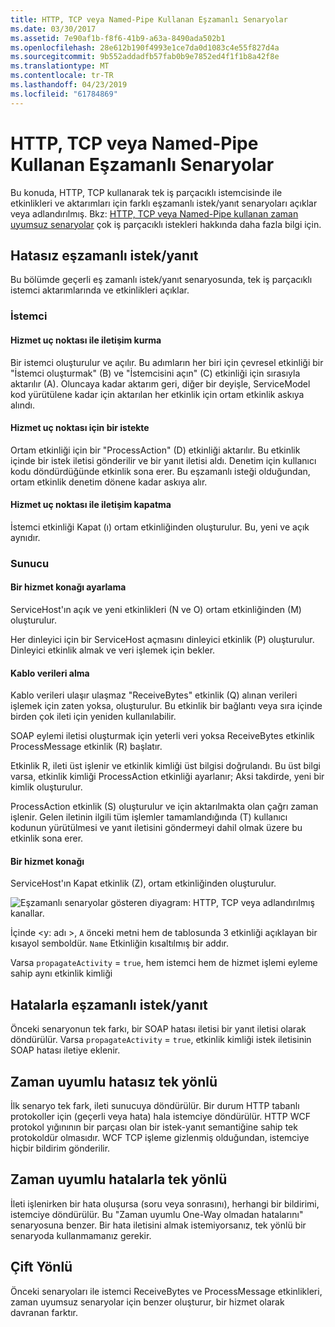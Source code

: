 ```yaml
---
title: HTTP, TCP veya Named-Pipe Kullanan Eşzamanlı Senaryolar
ms.date: 03/30/2017
ms.assetid: 7e90af1b-f8f6-41b9-a63a-8490ada502b1
ms.openlocfilehash: 28e612b190f4993e1ce7da0d1083c4e55f827d4a
ms.sourcegitcommit: 9b552addadfb57fab0b9e7852ed4f1f1b8a42f8e
ms.translationtype: MT
ms.contentlocale: tr-TR
ms.lasthandoff: 04/23/2019
ms.locfileid: "61784869"
---
```

# <a name="synchronous-scenarios-using-http-tcp-or-named-pipe"></a>HTTP, TCP veya Named-Pipe Kullanan Eşzamanlı Senaryolar
Bu konuda, HTTP, TCP kullanarak tek iş parçacıklı istemcisinde ile etkinlikleri ve aktarımları için farklı eşzamanlı istek/yanıt senaryoları açıklar veya adlandırılmış. Bkz: [HTTP, TCP veya Named-Pipe kullanan zaman uyumsuz senaryolar](../../../../../docs/framework/wcf/diagnostics/tracing/asynchronous-scenarios-using-http-tcp-or-named-pipe.md) çok iş parçacıklı istekleri hakkında daha fazla bilgi için.  
  
## <a name="synchronous-requestreply-without-errors"></a>Hatasız eşzamanlı istek/yanıt  
 Bu bölümde geçerli eş zamanlı istek/yanıt senaryosunda, tek iş parçacıklı istemci aktarımlarında ve etkinlikleri açıklar.  
  
### <a name="client"></a>İstemci  
  
#### <a name="establishing-communication-with-service-endpoint"></a>Hizmet uç noktası ile iletişim kurma  
 Bir istemci oluşturulur ve açılır. Bu adımların her biri için çevresel etkinliği bir "İstemci oluşturmak" (B) ve "İstemcisini açın" (C) etkinliği için sırasıyla aktarılır (A). Oluncaya kadar aktarım geri, diğer bir deyişle, ServiceModel kod yürütülene kadar için aktarılan her etkinlik için ortam etkinlik askıya alındı.  
  
#### <a name="making-a-request-to-service-endpoint"></a>Hizmet uç noktası için bir istekte  
 Ortam etkinliği için bir "ProcessAction" (D) etkinliği aktarılır. Bu etkinlik içinde bir istek iletisi gönderilir ve bir yanıt iletisi aldı. Denetim için kullanıcı kodu döndürdüğünde etkinlik sona erer. Bu eşzamanlı isteği olduğundan, ortam etkinlik denetim dönene kadar askıya alır.  
  
#### <a name="closing-communication-with-service-endpoint"></a>Hizmet uç noktası ile iletişim kapatma  
 İstemci etkinliği Kapat (ı) ortam etkinliğinden oluşturulur. Bu, yeni ve açık aynıdır.  
  
### <a name="server"></a>Sunucu  
  
#### <a name="setting-up-a-service-host"></a>Bir hizmet konağı ayarlama  
 ServiceHost'ın açık ve yeni etkinlikleri (N ve O) ortam etkinliğinden (M) oluşturulur.  
  
 Her dinleyici için bir ServiceHost açmasını dinleyici etkinlik (P) oluşturulur. Dinleyici etkinlik almak ve veri işlemek için bekler.  
  
#### <a name="receiving-data-on-the-wire"></a>Kablo verileri alma  
 Kablo verileri ulaşır ulaşmaz "ReceiveBytes" etkinlik (Q) alınan verileri işlemek için zaten yoksa, oluşturulur. Bu etkinlik bir bağlantı veya sıra içinde birden çok ileti için yeniden kullanılabilir.  
  
 SOAP eylemi iletisi oluşturmak için yeterli veri yoksa ReceiveBytes etkinlik ProcessMessage etkinlik (R) başlatır.  
  
 Etkinlik R, ileti üst işlenir ve etkinlik kimliği üst bilgisi doğrulandı. Bu üst bilgi varsa, etkinlik kimliği ProcessAction etkinliği ayarlanır; Aksi takdirde, yeni bir kimlik oluşturulur.  
  
 ProcessAction etkinlik (S) oluşturulur ve için aktarılmakta olan çağrı zaman işlenir. Gelen iletinin ilgili tüm işlemler tamamlandığında (T) kullanıcı kodunun yürütülmesi ve yanıt iletisini göndermeyi dahil olmak üzere bu etkinlik sona erer.  
  
#### <a name="closing-a-service-host"></a>Bir hizmet konağı  
 ServiceHost'ın Kapat etkinlik (Z), ortam etkinliğinden oluşturulur.  
  
 ![Eşzamanlı senaryolar gösteren diyagram: HTTP, TCP veya adlandırılmış kanallar.](./media/synchronous-scenarios-using-http-tcp-or-named-pipe/synchronous-scenario-http-tcp-named-pipes.gif)  
  
 İçinde \<y: adı >, `A` önceki metni hem de tablosunda 3 etkinliği açıklayan bir kısayol semboldür. `Name` Etkinliğin kısaltılmış bir addır.  
  
 Varsa `propagateActivity` = `true`, hem istemci hem de hizmet işlemi eyleme sahip aynı etkinlik kimliği  
  
## <a name="synchronous-requestreply-with-errors"></a>Hatalarla eşzamanlı istek/yanıt  
 Önceki senaryonun tek farkı, bir SOAP hatası iletisi bir yanıt iletisi olarak döndürülür. Varsa `propagateActivity` = `true`, etkinlik kimliği istek iletisinin SOAP hatası iletiye eklenir.  
  
## <a name="synchronous-one-way-without-errors"></a>Zaman uyumlu hatasız tek yönlü  
 İlk senaryo tek fark, ileti sunucuya döndürülür. Bir durum HTTP tabanlı protokoller için (geçerli veya hata) hala istemciye döndürülür. HTTP WCF protokol yığınının bir parçası olan bir istek-yanıt semantiğine sahip tek protokoldür olmasıdır. WCF TCP işleme gizlenmiş olduğundan, istemciye hiçbir bildirim gönderilir.  
  
## <a name="synchronous-one-way-with-errors"></a>Zaman uyumlu hatalarla tek yönlü  
 İleti işlenirken bir hata oluşursa (soru veya sonrasını), herhangi bir bildirimi, istemciye döndürülür. Bu "Zaman uyumlu One-Way olmadan hatalarını" senaryosuna benzer. Bir hata iletisini almak istemiyorsanız, tek yönlü bir senaryoda kullanmamanız gerekir.  
  
## <a name="duplex"></a>Çift Yönlü  
 Önceki senaryoları ile istemci ReceiveBytes ve ProcessMessage etkinlikleri, zaman uyumsuz senaryolar için benzer oluşturur, bir hizmet olarak davranan farktır.
